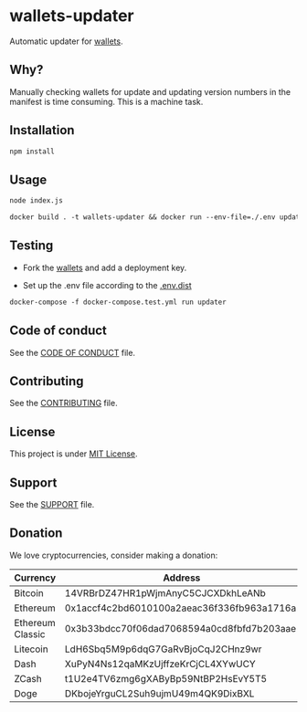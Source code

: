 # wallets-updater

Automatic updater for  [wallets](https://github.com/LePetitBloc/wallets).

## Why?

Manually checking wallets for update and updating version numbers in the manifest is time consuming. 
This is a machine task. 

## Installation

```bash
npm install
```

## Usage

```bash
node index.js
```

```markdown
docker build . -t wallets-updater && docker run --env-file=./.env updater
```
## Testing  
- Fork the [wallets](https://github.com/LePetitBloc/wallets) and add a deployment key.

- Set up the .env file according to the [.env.dist](.env.dist)

```markdown
docker-compose -f docker-compose.test.yml run updater
```

## Code of conduct

See the [CODE OF CONDUCT](CODE_OF_CONDUCT.md) file.

## Contributing

See the [CONTRIBUTING](CONTRIBUTING.md) file.

## License

This project is under [MIT License](LICENSE.md).

## Support

See the [SUPPORT](SUPPORT.md) file.

## Donation

We love cryptocurrencies, consider making a donation:

| Currency         | Address                                    |
| ---------------- | ------------------------------------------ |
| Bitcoin          | 14VRBrDZ47HR1pWjmAnyC5CJCXDkhLeANb         |
| Ethereum         | 0x1accf4c2bd6010100a2aeac36f336fb963a1716a |
| Ethereum Classic | 0x3b33bdcc70f06dad7068594a0cd8fbfd7b203aae |
| Litecoin         | LdH6Sbq5M9p6dqG7GaRvBjoCqJ2CHnz9wr         |
| Dash             | XuPyN4Ns12qaMKzUjffzeKrCjCL4XYwUCY         |
| ZCash            | t1U2e4TV6zmg6gXAByBp59NtBP2HsEvY5T5        |
| Doge             | DKbojeYrguCL2Suh9ujmU49m4QK9DixBXL         |

